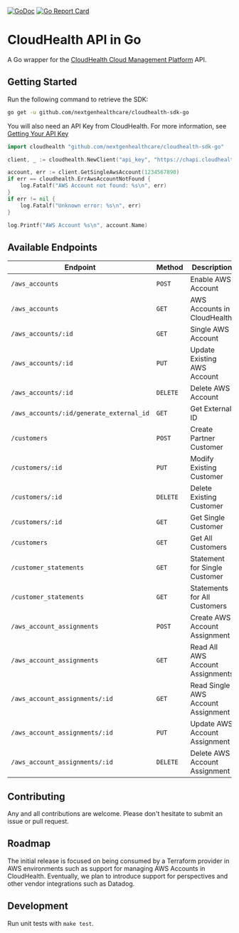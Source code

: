 [![GoDoc](http://img.shields.io/badge/godoc-reference-blue.svg)](https://godoc.org/github.com/nextgenhealthcare/cloudhealth-sdk-go)
[![Go Report Card](https://goreportcard.com/badge/github.com/nextgenhealthcare/cloudhealth-sdk-go)](https://goreportcard.com/report/github.com/nextgenhealthcare/cloudhealth-sdk-go)

# CloudHealth API in Go

A Go wrapper for the [CloudHealth Cloud Management Platform](https://www.cloudhealthtech.com/) API.

## Getting Started

Run the following command to retrieve the SDK:

```bash
go get -u github.com/nextgenhealthcare/cloudhealth-sdk-go
```

You will also need an API Key from CloudHealth. For more information, see [Getting Your API Key](http://apidocs.cloudhealthtech.com/#documentation_getting-your-api-key)

```go
import cloudhealth "github.com/nextgenhealthcare/cloudhealth-sdk-go"

client, _ := cloudhealth.NewClient("api_key", "https://chapi.cloudhealthtech.com/v1/")

account, err := client.GetSingleAwsAccount(1234567890)
if err == cloudhealth.ErrAwsAccountNotFound {
	log.Fatalf("AWS Account not found: %s\n", err)
}
if err != nil {
	log.Fatalf("Unknown error: %s\n", err)
}

log.Printf("AWS Account %s\n", account.Name)
```

## Available Endpoints

| Endpoint | Method | Description | Status |
| -- | -- | -- | -- |
| `/aws_accounts` | `POST` | Enable AWS Account | :heavy_check_mark: |
| `/aws_accounts` | `GET` | AWS Accounts in CloudHealth  | :heavy_check_mark: |
| `/aws_accounts/:id` | `GET` | Single AWS Account | :heavy_check_mark: |
| `/aws_accounts/:id` | `PUT` | Update Existing AWS Account | :heavy_check_mark: |
| `/aws_accounts/:id` | `DELETE` | Delete AWS Account | :heavy_check_mark: |
| `/aws_accounts/:id/generate_external_id` | `GET` | Get External ID | :heavy_check_mark: |
| `/customers` | `POST` | Create Partner Customer  | :heavy_check_mark: |
| `/customers/:id` | `PUT` | Modify Existing Customer | :heavy_check_mark:  |
| `/customers/:id` | `DELETE` | Delete Existing Customer  | :heavy_check_mark: |
| `/customers/:id` | `GET` | Get Single Customer | :heavy_check_mark: |
| `/customers` | `GET` | Get All Customers | :heavy_check_mark: |
| `/customer_statements` | `GET` | Statement for Single Customer | :heavy_check_mark: |
| `/customer_statements` | `GET` | Statements for All Customers | :heavy_check_mark: |
| `/aws_account_assignments` | `POST` | Create AWS Account Assignment |  |
| `/aws_account_assignments` | `GET` | Read All AWS Account Assignments |  |
| `/aws_account_assignments/:id` | `GET` | Read Single AWS Account Assignment |  |
| `/aws_account_assignments/:id` | `PUT` | Update AWS Account Assignment |  |
| `/aws_account_assignments/:id` | `DELETE` | Delete AWS Account Assignment |  |

## Contributing

Any and all contributions are welcome. Please don't hesitate to submit an issue or pull request.

## Roadmap

The initial release is focused on being consumed by a Terraform provider in AWS environments such as support for managing AWS Accounts in CloudHealth. Eventually, we plan to introduce support for perspectives and other vendor integrations such as Datadog.


## Development

Run unit tests with `make test`.
